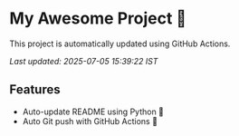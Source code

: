 # My Awesome Project 🚀

This project is automatically updated using GitHub Actions.

_Last updated: 2025-07-05 15:39:22 IST_

## Features
- Auto-update README using Python 🐍
- Auto Git push with GitHub Actions 🤖
